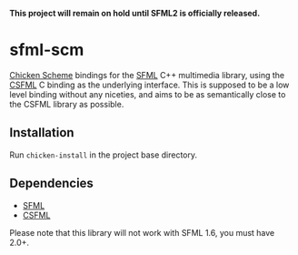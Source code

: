 
**This project will remain on hold until SFML2 is officially released.**

sfml-scm
========
[Chicken Scheme](http://www.call-cc.org/) bindings for the [SFML](http://www.sfml-dev.org/) C++ multimedia library, using the [CSFML](https://github.com/LaurentGomila/CSFML) C binding as the underlying interface. This is supposed to be a low level binding without any niceties, and aims to be as semantically close to the CSFML library as possible.

Installation
------------
Run `chicken-install` in the project base directory.

Dependencies
------------
 - [SFML](https://github.com/LaurentGomila/SFML)
 - [CSFML](https://github.com/LaurentGomila/CSFML)

Please note that this library will not work with SFML 1.6, you must have 2.0+.


